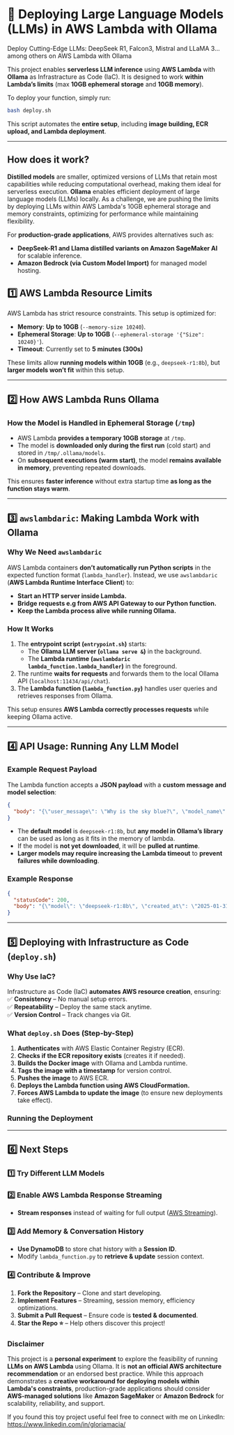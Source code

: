 # **🚀 Deploying Large Language Models (LLMs) in AWS Lambda with Ollama**

Deploy Cutting-Edge LLMs: DeepSeek R1, Falcon3, Mistral and LLaMA 3... among others on AWS Lambda with Ollama

This project enables **serverless LLM inference** using **AWS Lambda** with **Ollama** as Infrastracture as Code (IaC). It is designed to work **within Lambda’s limits** (max **10GB ephemeral storage** and **10GB memory**).

To deploy your function, simply run:

```bash
bash deploy.sh
```

This script automates the **entire setup**, including **image building, ECR upload, and Lambda deployment**.

---

## How does it work? 

**Distilled models** are smaller, optimized versions of LLMs that retain most capabilities while reducing computational overhead, making them ideal for serverless execution. **Ollama** enables efficient deployment of large language models (LLMs) locally. As a challenge, we are pushing the limits by deploying LLMs within AWS Lambda's 10GB ephemeral storage and memory constraints, optimizing for performance while maintaining flexibility.

For **production-grade applications**, AWS provides alternatives such as:  
- **DeepSeek-R1 and Llama distilled variants on Amazon SageMaker AI** for scalable inference.  
- **Amazon Bedrock (via Custom Model Import)** for managed model hosting.

## **1️⃣ AWS Lambda Resource Limits**

AWS Lambda has strict resource constraints. This setup is optimized for:

- **Memory**: **Up to 10GB** (`--memory-size 10240`).
- **Ephemeral Storage**: **Up to 10GB** (`--ephemeral-storage '{"Size": 10240}'`).
- **Timeout**: Currently set to **5 minutes (300s)**

These limits allow **running models within 10GB** (e.g., `deepseek-r1:8b`), but **larger models won’t fit** within this setup.

---

## **2️⃣ How AWS Lambda Runs Ollama**

### **How the Model is Handled in Ephemeral Storage (`/tmp`)**

- AWS Lambda **provides a temporary 10GB storage** at `/tmp`.
- The model is **downloaded only during the first run** (cold start) and stored in `/tmp/.ollama/models`.
- On **subsequent executions (warm start)**, the model **remains available in memory**, preventing repeated downloads.

This ensures **faster inference** without extra startup time **as long as the function stays warm**.

---

## **3️⃣ `awslambdaric`: Making Lambda Work with Ollama**

### **Why We Need `awslambdaric`**

AWS Lambda containers **don’t automatically run Python scripts** in the expected function format (`lambda_handler`). Instead, we use `awslambdaric` (**AWS Lambda Runtime Interface Client**) to:

- **Start an HTTP server inside Lambda.**
- **Bridge requests e.g from AWS API Gateway to our Python function.**
- **Keep the Lambda process alive while running Ollama.**

### **How It Works**

1. The **entrypoint script (`entrypoint.sh`)** starts:
   - The **Ollama LLM server (`ollama serve &`)** in the background.
   - The **Lambda runtime (`awslambdaric lambda_function.lambda_handler`)** in the foreground.
2. The runtime **waits for requests** and forwards them to the local Ollama API (`localhost:11434/api/chat`).
3. The **Lambda function (`lambda_function.py`)** handles user queries and retrieves responses from Ollama.

This setup ensures **AWS Lambda correctly processes requests** while keeping Ollama active.

---

## **4️⃣ API Usage: Running Any LLM Model**

### **Example Request Payload**

The Lambda function accepts a **JSON payload** with a **custom message and model selection**:

```json
{
  "body": "{\"user_message\": \"Why is the sky blue?\", \"model_name\": \"deepseek-r1:8b\"}"
}
```

- The **default model** is `deepseek-r1:8b`, but **any model in Ollama’s library** can be used as long as it fits in the memory of lambda.
- If the model is **not yet downloaded**, it will be **pulled at runtime**.
- **Larger models may require increasing the Lambda timeout** to **prevent failures while downloading**.

### **Example Response**

```json
{
  "statusCode": 200,
  "body": "{\"model\": \"deepseek-r1:8b\", \"created_at\": \"2025-01-31T13:26:15.151417238Z\", \"message\": {\"role\": \"assistant\", \"content\": \"<think>\\nOkay, so I'm trying to figure out why the sky is blue. I remember learning about this in school a while ago, but I don't recall all the details. Let me think through it step by step.\\n\\nFirst, I know that when you look up on a clear day, the sky appears blue. But why? I mean, the sky isn't actually blue; if you could see into space from Earth without any atmosphere, I suppose it would be black because there's no light except for stars and stuff, which are far away and not very bright.\\n\\nSo maybe the sky is blue because of something our atmosphere does to the light. I think it has something to do with Rayleigh scattering. I remember hearing that term before. Rayleigh scattering is when sunlight scatters off molecules or particles in the air, causing the light to change direction and wavelength.\\n\\nWait, how does that work? So, when sunlight enters the Earth's atmosphere, some of its photons scatter in all directions due to interactions with molecules. Since blue light has a shorter wavelength than red or orange light, it is scattered more by these small particles. So blue light scatters more, making the sky look blue from our perspective here on Earth.\\n\\nBut I'm not entirely sure why blue scatters more. Let me think about the electromagnetic spectrum. Blue has a higher frequency and a shorter wavelength compared to colors like red or orange. Maybe it's because of this higher energy that blue light scatters more effectively when it interacts with air molecules.\\n\\nAlso, the scattering isn't random; there's something called the Rayleigh law which describes how the intensity of scattered light depends on the wavelength and the properties of the medium, in this case, the Earth's atmosphere. So, as sunlight travels through our atmosphere, blue photons are scattered in all directions, including towards the sky, making the sky appear blue to us.\\n\\nWait, but if that's the case, then from above the atmosphere, like on the moon or somewhere else without an atmosphere, we would see black because there's no scattering. That makes sense because when you're in space, you can see the true colors of things without atmospheric distortion.\\n\\nSo putting it all together, the sky is blue because our atmosphere scatters sunlight more effectively at blue wavelengths due to Rayleigh scattering. This scattering causes light from the sun to redirect its direction and color, creating the blue appearance we see when looking up on a clear day.\\n\\nI think that covers it, but I might be missing some details or mixing things up. Let me just recap to ensure I have the main points: shorter wavelengths (like blue) scatter more in the atmosphere, Rayleigh scattering explains this effect, and without an atmosphere, the sky wouldn't be blue.\\n</think>\\n\\nThe sky appears blue due to a phenomenon known as Rayleigh scattering. This occurs because sunlight, which is composed of various colors with different wavelengths, interacts with molecules in Earth's atmosphere. The shorter wavelength of blue light (compared to longer wavelengths like red or orange) causes it to scatter more effectively off these molecules. According to the Rayleigh law, the intensity of scattered light depends on both its wavelength and the properties of the medium (in this case, our atmosphere). As sunlight travels through our atmosphere, blue photons are scattered in all directions, including upwards, which we perceive as the sky's color.\\n\\nThis scattering effect is absent without an atmosphere, such as on the moon or in space, where the sky would appear black because there is no atmospheric distortion to scatter the light. Therefore, the blue color of the sky is a result of this Rayleigh scattering process, where blue light scatters more efficiently than other wavelengths.\"}, \"done_reason\": \"stop\", \"done\": true, \"total_duration\": 130048726617, \"load_duration\": 28849936, \"prompt_eval_count\": 9, \"prompt_eval_duration\": 877000000, \"eval_count\": 744, \"eval_duration\": 129138000000}"
}
```

---

## **5️⃣ Deploying with Infrastructure as Code (`deploy.sh`)**

### **Why Use IaC?**

Infrastructure as Code (IaC) **automates AWS resource creation**, ensuring:
✅ **Consistency** – No manual setup errors.  
✅ **Repeatability** – Deploy the same stack anytime.  
✅ **Version Control** – Track changes via Git.

### **What `deploy.sh` Does (Step-by-Step)**

1. **Authenticates** with AWS Elastic Container Registry (ECR).
2. **Checks if the ECR repository exists** (creates it if needed).
3. **Builds the Docker image** with Ollama and Lambda runtime.
4. **Tags the image with a timestamp** for version control.
5. **Pushes the image** to AWS ECR.
6. **Deploys the Lambda function using AWS CloudFormation.**
7. **Forces AWS Lambda to update the image** (to ensure new deployments take effect).
### **Running the Deployment**

---

## **6️⃣ Next Steps**  

### **1️⃣ Try Different LLM Models**  

### **2️⃣ Enable AWS Lambda Response Streaming**  
- **Stream responses** instead of waiting for full output ([AWS Streaming](https://aws.amazon.com/blogs/compute/introducing-aws-lambda-response-streaming/)).  

### **3️⃣ Add Memory & Conversation History**  
- **Use DynamoDB** to store chat history with a **Session ID**.  
- Modify `lambda_function.py` to **retrieve & update** session context.  

### **4️⃣ Contribute & Improve**  
1. **Fork the Repository** – Clone and start developing.  
2. **Implement Features** – Streaming, session memory, efficiency optimizations.  
3. **Submit a Pull Request** – Ensure code is **tested & documented**.  
4. **Star the Repo ⭐** – Help others discover this project!  

### **Disclaimer**  

This project is a **personal experiment** to explore the feasibility of running **LLMs on AWS Lambda** using Ollama. It is **not an official AWS architecture recommendation** or an endorsed best practice. While this approach demonstrates a **creative workaround for deploying models within Lambda's constraints**, production-grade applications should consider **AWS-managed solutions** like **Amazon SageMaker** or **Amazon Bedrock** for scalability, reliability, and support.

If you found this toy project useful feel free to connect with me on LinkedIn: https://www.linkedin.com/in/gloriamacia/
